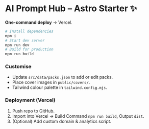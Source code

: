 # AI Prompt Hub – Astro Starter ✨

**One-command deploy** → Vercel.

```bash
# Install dependencies
npm i
# Start dev server
npm run dev
# Build for production
npm run build
```

### Customise
* Update `src/data/packs.json` to add or edit packs.
* Place cover images in `public/covers/`.
* Tailwind colour palette in `tailwind.config.mjs`.

### Deployment (Vercel)
1. Push repo to GitHub.
2. Import into Vercel → Build Command `npm run build`, Output `dist`.
3. (Optional) Add custom domain & analytics script.
